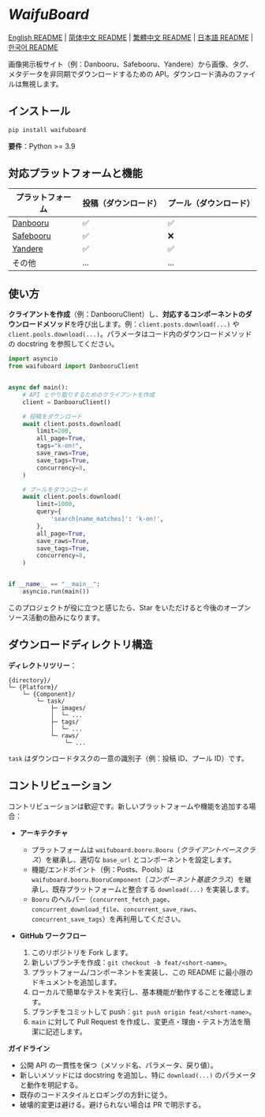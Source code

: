 # ***WaifuBoard***

[English README](https://github.com/2513502304/WaifuBoard/blob/main/README.md) | [简体中文 README](https://github.com/2513502304/WaifuBoard/blob/main/README.zh-CN.md) | [繁體中文 README](https://github.com/2513502304/WaifuBoard/blob/main/README.zh-TW.md) | [日本語 README](https://github.com/2513502304/WaifuBoard/blob/main/README.ja-JP.md) | [한국어 README](https://github.com/2513502304/WaifuBoard/blob/main/README.ko-KR.md)

画像掲示板サイト（例：Danbooru、Safebooru、Yandere）から画像、タグ、メタデータを非同期でダウンロードするための API。ダウンロード済みのファイルは無視します。

## **インストール**

```bash
pip install waifuboard
```

**要件**：Python >= 3.9

## **対応プラットフォームと機能**

| プラットフォーム                         | 投稿（ダウンロード） | プール（ダウンロード） |
| --------------------------------------- | ------------------- | ---------------------- |
| [Danbooru](https://danbooru.donmai.us/) | ✅                   | ✅                      |
| [Safebooru](https://safebooru.org/)     | ✅                   | ❌                      |
| [Yandere](https://yande.re/post)        | ✅                   | ✅                      |
| その他                                  | ...                 | ...                    |

## **使い方**

**クライアントを作成**（例：DanbooruClient）し、**対応するコンポーネントのダウンロードメソッド**を呼び出します。例：`client.posts.download(...)` や `client.pools.download(...)`。パラメータはコード内のダウンロードメソッドの docstring を参照してください。

```python
import asyncio
from waifuboard import DanbooruClient


async def main():
	# API とやり取りするためのクライアントを作成
	client = DanbooruClient()

	# 投稿をダウンロード
	await client.posts.download(
		limit=200,
		all_page=True,
		tags="k-on!",
		save_raws=True,
		save_tags=True,
		concurrency=8,
	)

	# プールをダウンロード
	await client.pools.download(
		limit=1000,
		query={
			'search[name_matches]': 'k-on!',
		},
		all_page=True,
		save_raws=True,
		save_tags=True,
		concurrency=8,
	)


if __name__ == "__main__":
	asyncio.run(main())
```

このプロジェクトが役に立つと感じたら、Star をいただけると今後のオープンソース活動の励みになります。

## **ダウンロードディレクトリ構造**

**ディレクトリツリー**：

```
{directory}/
└─ {Platform}/
	└─ {Component}/
		└─ task/
			├─ images/
			│  └─ ...
			├─ tags/
			│  └─ ...
			└─ raws/
				└─ ...
```

`task` はダウンロードタスクの一意の識別子（例：投稿 ID、プール ID）です。

## **コントリビューション**

コントリビューションは歓迎です。新しいプラットフォームや機能を追加する場合：

- **アーキテクチャ**
	- プラットフォームは `waifuboard.booru.Booru`（*クライアントベースクラス*）を継承し、適切な `base_url` とコンポーネントを設定します。
	- 機能/エンドポイント（例：Posts、Pools）は `waifuboard.booru.BooruComponent`（*コンポーネント基底クラス*）を継承し、既存プラットフォームと整合する `download(...)` を実装します。
	- `Booru` のヘルパー（`concurrent_fetch_page`、`concurrent_download_file`、`concurrent_save_raws`、`concurrent_save_tags`）を再利用してください。

- **GitHub ワークフロー**
	1. このリポジトリを Fork します。
	2. 新しいブランチを作成：`git checkout -b feat/<short-name>`。
	3. プラットフォーム/コンポーネントを実装し、この README に最小限のドキュメントを追加します。
	4. ローカルで簡単なテストを実行し、基本機能が動作することを確認します。
	5. ブランチをコミットして push：`git push origin feat/<short-name>`。
	6. `main` に対して Pull Request を作成し、変更点・理由・テスト方法を簡潔に記述します。

**ガイドライン**
- 公開 API の一貫性を保つ（メソッド名、パラメータ、戻り値）。
- 新しいメソッドには docstring を追加し、特に `download(...)` のパラメータと動作を明記する。
- 既存のコードスタイルとロギングの方針に従う。
- 破壊的変更は避ける。避けられない場合は PR で明示する。

